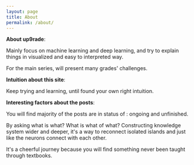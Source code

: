 ```yaml
---
layout: page
title: About
permalink: /about/
---
```


**About up9rade**:

Mainly focus on machine learning and deep learning, and try to explain things in visualized and easy to interpreted way.

For the main series, will present many grades' challenges.

**Intuition about this site**:

Keep trying and learning, until found your own right intuition.

**Interesting factors about the posts**:

You will find majority of the posts are in status of : ongoing and unfinished.

By asking what is what? What is what of what?
Constructing knowledge system wider and deeper, it's a way to reconnect isolated islands and just like the neurons connect with each other.

It's a cheerful journey because you will find something never been taught through textbooks.